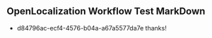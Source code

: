 ## OpenLocalization Workflow Test MarkDown
* d84796ac-ecf4-4576-b04a-a67a5577da7e thanks!

<!--HONumber=Jul16_HO5-->



